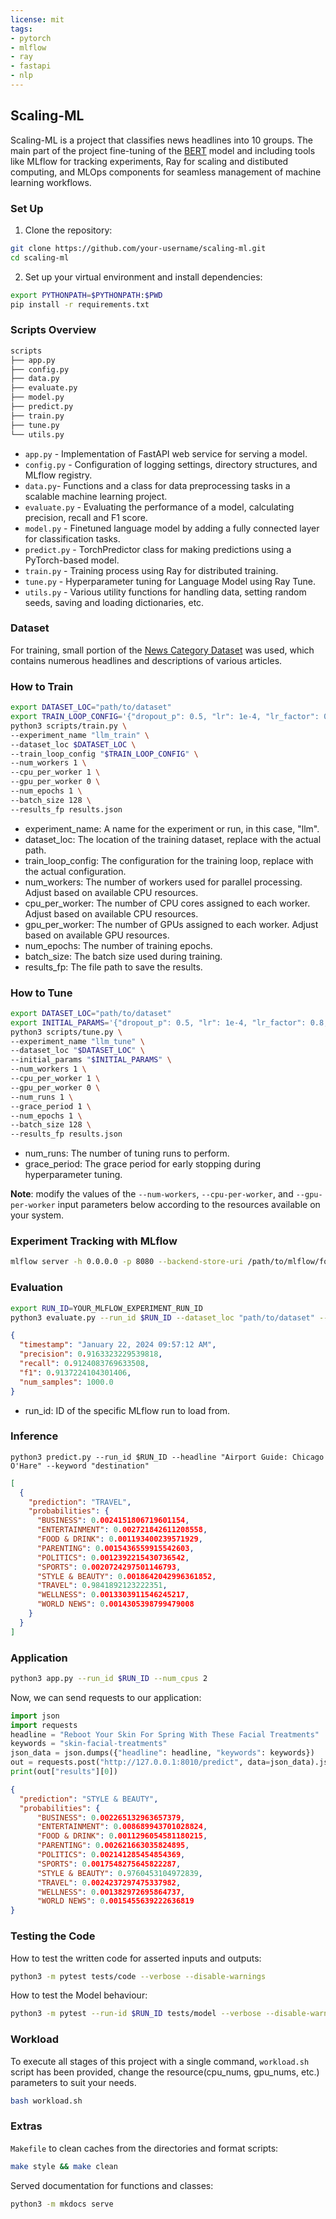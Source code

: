 ```yaml
---
license: mit
tags:
- pytorch
- mlflow
- ray
- fastapi
- nlp
---
```

## Scaling-ML
Scaling-ML is a project that classifies news headlines into 10 groups.
The main part of the project fine-tuning of the [BERT](https://huggingface.co/allenai/scibert_scivocab_uncased) model and including tools like MLflow for tracking experiments, Ray for scaling and distibuted computing, and MLOps components for seamless management of machine learning workflows.

### Set Up

1. Clone the repository:
```bash
git clone https://github.com/your-username/scaling-ml.git
cd scaling-ml
```
2. Set up your virtual environment and install dependencies:
```bash
export PYTHONPATH=$PYTHONPATH:$PWD
pip install -r requirements.txt
```
### Scripts Overview
```bash
scripts
├── app.py
├── config.py
├── data.py
├── evaluate.py
├── model.py
├── predict.py
├── train.py
├── tune.py
└── utils.py
```
- `app.py` - Implementation of FastAPI web service for serving a model.
- `config.py` - Configuration of logging settings, directory structures, and MLflow registry.
- `data.py`- Functions and a class for data preprocessing tasks in a scalable machine learning project.
- `evaluate.py` - Evaluating the performance of a model, calculating precision, recall and F1 score.
- `model.py` - Finetuned language model by adding a fully connected layer for classification tasks.
- `predict.py` - TorchPredictor class for making predictions using a PyTorch-based model.
- `train.py` - Training process using Ray for distributed training.
- `tune.py` -  Hyperparameter tuning for Language Model using Ray Tune.
- `utils.py` - Various utility functions for handling data, setting random seeds, saving and loading dictionaries, etc.
### Dataset
For training, small portion of the [News Category Dataset](https://www.kaggle.com/datasets/setseries/news-category-dataset) was used, which contains numerous headlines and descriptions of various articles.

### How to Train
```bash
export DATASET_LOC="path/to/dataset"
export TRAIN_LOOP_CONFIG='{"dropout_p": 0.5, "lr": 1e-4, "lr_factor": 0.8, "lr_patience": 5}'
python3 scripts/train.py \
--experiment_name "llm_train" \
--dataset_loc $DATASET_LOC \
--train_loop_config "$TRAIN_LOOP_CONFIG" \
--num_workers 1 \
--cpu_per_worker 1 \
--gpu_per_worker 0 \
--num_epochs 1 \
--batch_size 128 \
--results_fp results.json 
```
- experiment_name: A name for the experiment or run, in this case, "llm".
- dataset_loc: The location of the training dataset, replace with the actual path.
- train_loop_config: The configuration for the training loop, replace with the actual configuration.
- num_workers: The number of workers used for parallel processing. Adjust based on available CPU resources.
- cpu_per_worker: The number of CPU cores assigned to each worker. Adjust based on available CPU resources.
- gpu_per_worker: The number of GPUs assigned to each worker. Adjust based on available GPU resources.
- num_epochs: The number of training epochs.
- batch_size: The batch size used during training.
- results_fp: The file path to save the results.

### How to Tune
```bash
export DATASET_LOC="path/to/dataset"
export INITIAL_PARAMS='{"dropout_p": 0.5, "lr": 1e-4, "lr_factor": 0.8, "lr_patience": 5}'
python3 scripts/tune.py \
--experiment_name "llm_tune" \
--dataset_loc "$DATASET_LOC" \
--initial_params "$INITIAL_PARAMS" \
--num_workers 1 \
--cpu_per_worker 1 \
--gpu_per_worker 0 \
--num_runs 1 \
--grace_period 1 \
--num_epochs 1 \
--batch_size 128 \
--results_fp results.json 
```
- num_runs: The number of tuning runs to perform.
- grace_period: The grace period for early stopping during hyperparameter tuning.

**Note**: modify the values of the `--num-workers`, `--cpu-per-worker`, and `--gpu-per-worker` input parameters below according to the resources available on your system.

### Experiment Tracking with MLflow
```bash
mlflow server -h 0.0.0.0 -p 8080 --backend-store-uri /path/to/mlflow/folder
```

### Evaluation
```bash
export RUN_ID=YOUR_MLFLOW_EXPERIMENT_RUN_ID
python3 evaluate.py --run_id $RUN_ID --dataset_loc "path/to/dataset" --results_fp results.json
```
```json
{                                                                                                                                                                                                           
  "timestamp": "January 22, 2024 09:57:12 AM",
  "precision": 0.9163323229539818,
  "recall": 0.9124083769633508,
  "f1": 0.9137224104301406,
  "num_samples": 1000.0
}
```
- run_id: ID of the specific MLflow run to load from.
### Inference
```
python3 predict.py --run_id $RUN_ID --headline "Airport Guide: Chicago O'Hare" --keyword "destination" 
```
```json
[
  {
    "prediction": "TRAVEL",
    "probabilities": {
      "BUSINESS": 0.0024151806719601154,
      "ENTERTAINMENT": 0.002721842611208558,
      "FOOD & DRINK": 0.001193400239571929,
      "PARENTING": 0.0015436559915542603,
      "POLITICS": 0.0012392215430736542,
      "SPORTS": 0.0020724297501146793,
      "STYLE & BEAUTY": 0.0018642042996361852,
      "TRAVEL": 0.9841892123222351,
      "WELLNESS": 0.0013303911546245217,
      "WORLD NEWS": 0.0014305398799479008
    }
  }
]
```
### Application
```bash
python3 app.py --run_id $RUN_ID --num_cpus 2
```
Now, we can send requests to our application:
```python
import json
import requests
headline = "Reboot Your Skin For Spring With These Facial Treatments"
keywords = "skin-facial-treatments"
json_data = json.dumps({"headline": headline, "keywords": keywords})
out = requests.post("http://127.0.0.1:8010/predict", data=json_data).json()
print(out["results"][0])
```
```json
{
  "prediction": "STYLE & BEAUTY",
  "probabilities": {
      "BUSINESS": 0.002265132963657379,
      "ENTERTAINMENT": 0.008689943701028824,
      "FOOD & DRINK": 0.0011296054581180215,
      "PARENTING": 0.002621663035824895,
      "POLITICS": 0.002141285454854369,
      "SPORTS": 0.0017548275645822287,
      "STYLE & BEAUTY": 0.9760453104972839,
      "TRAVEL": 0.0024237297475337982,
      "WELLNESS": 0.001382972695864737,
      "WORLD NEWS": 0.0015455639222636819
}
```
### Testing the Code
How to test the written code for asserted inputs and outputs:
```bash
python3 -m pytest tests/code --verbose --disable-warnings
```
How to test the Model behaviour:
```bash
python3 -m pytest --run-id $RUN_ID tests/model --verbose --disable-warnings
```

### Workload
To execute all stages of this project with a single command, `workload.sh` script has been provided, change the resource(cpu_nums, gpu_nums, etc.) parameters to suit your needs.
```bash
bash workload.sh
```

### Extras
`Makefile` to clean caches from the directories and format scripts:
```bash
make style && make clean
```
Served documentation for functions and classes:
```bash
python3 -m mkdocs serve
```
